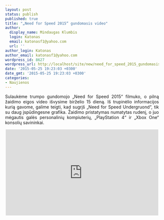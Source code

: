 ```yaml
---
layout: post
status: publish
published: true
title: "„Need for Speed 2015“ gundomasis video"
author:
  display_name: Mindaugas Klumbis
  login: Katonas
  email: katonasf1@yahoo.com
  url: ''
author_login: Katonas
author_email: katonasf1@yahoo.com
wordpress_id: 8627
wordpress_url: http://localhost/site/new/need_for_speed_2015_gundomasis_video/
date: '2015-05-25 19:23:03 +0300'
date_gmt: '2015-05-25 19:23:03 +0300'
categories:
- Naujienos
---
```

<p style="text-align: justify;">
	Sulaukėme trumpo gundomojo &bdquo;Need for Speed 2015&ldquo; filmuko, o pilną žaidimo eigos video i&scaron;vysime birželio 15 dieną. I&scaron; trupinėlio informacijos kurią gavome, galime teigti, kad sugrį&scaron; &bdquo;Need for Speed Undergruond&ldquo;, tik su daug įspūdingesne grafika. Žaidimo pristatymas numatytas rudenį, o juo mėgautis galės personalinių kompiuterių, &bdquo;PlayStation 4&ldquo; ir &bdquo;Xbox One&ldquo; konsolių savininkai.</p>
<p style="text-align: center;">
	<iframe allowfullscreen="" frameborder="0" height="281" src="https://www.youtube.com/embed/ybZ5nchDm6o" width="500"></iframe></p>
